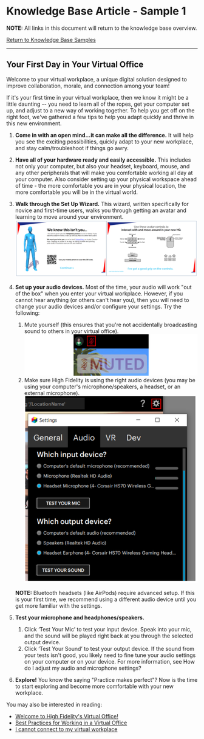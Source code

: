 # Knowledge Base Article - Sample 1
**NOTE:** All links in this document will return to the knowledge base overview.

[Return to Knowledge Base Samples](../overview.html)

---

## Your First Day in Your Virtual Office

Welcome to your virtual workplace, a unique digital solution designed to improve collaboration, morale, and connection among your team!

If it's your first time in your virtual workplace, then we know it might be a little daunting -- you need to learn all of the ropes, get your computer set up, and adjust to a new way of working together. To help you get off on the right foot, we've gathered a few tips to help you adapt quickly and thrive in this new environment.

1. **Come in with an open mind...it can make all the difference.** It will help you see the exciting possibilities, quickly adapt to your new workplace, and stay calm/troubleshoot if things go awry.
2. **Have all of your hardware ready and easily accessible.** This includes not only your computer, but also your headset, keyboard, mouse, and any other peripherals that will make you comfortable working all day at your computer. Also consider setting up your physical workspace ahead of time - the more comfortable you are in your physical location, the more comfortable you will be in the virtual world.
3. **Walk through the Set Up Wizard.** This wizard, written specifically for novice and first-time users, walks you through getting an avatar and learning to move around your environment.
![](ftue.png)
4. **Set up your audio devices.** Most of the time, your audio will work "out of the box" when you enter your virtual workplace. However, if you cannot hear anything (or others can't hear you), then you will need to change your audio devices and/or configure your settings. Try the following:

	1. Mute yourself (this ensures that you're not accidentally broadcasting sound to others in your virtual office). ![](muted.PNG)
	2. Make sure High Fidelity is using the right audio devices (you may be using your computer's microphone/speakers, a headset, or an external microphone). ![](audio-settings.PNG)
	
	**NOTE:** Bluetooth headsets (like AirPods) require advanced setup. If this is your first time, we recommend using a different audio device until you get more familiar with the settings.
5. **Test your microphone and headphones/speakers.**

	1. Click ‘Test Your Mic’ to test your input device. Speak into your mic, and the sound will be played right back at you through the selected output device. 
	2. Click ‘Test Your Sound’ to test your output device. 
If the sound from your tests isn't good, you likely need to fine tune your audio settings on your computer or on your device. For more information, see How do I adjust my audio and microphone settings?
6. **Explore!** You know the saying "Practice makes perfect"? Now is the time to start exploring and become more comfortable with your new workplace. 

You may also be interested in reading:

* [Welcome to High Fidelity's Virtual Office!](../overview.html)
* [Best Practices for Working in a Virtual Office](../overview.html)
* [I cannot connect to my virtual workplace](../overview.html)
